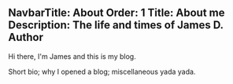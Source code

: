 ﻿NavbarTitle: About
Order: 1
Title: About me
Description: The life and times of James D. Author
---
Hi there, I'm James and this is my blog.

Short bio; why I opened a blog; miscellaneous yada yada.